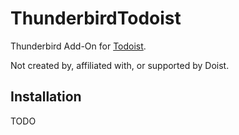 # ThunderbirdTodoist
Thunderbird Add-On for [Todoist](https://https://todoist.com).

Not created by, affiliated with, or supported by Doist.

## Installation
TODO
